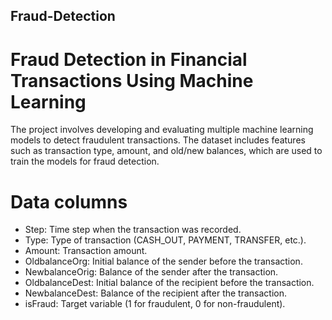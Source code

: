 ## Fraud-Detection
# Fraud Detection in Financial Transactions Using Machine Learning
The project involves developing and evaluating multiple machine learning models to detect fraudulent transactions. The dataset includes features such as transaction type, amount, and old/new balances, which are used to train the models for fraud detection.

# Data columns
- Step: Time step when the transaction was recorded.
- Type: Type of transaction (CASH_OUT, PAYMENT, TRANSFER, etc.).
- Amount: Transaction amount.
- OldbalanceOrg: Initial balance of the sender before the transaction.
- NewbalanceOrig: Balance of the sender after the transaction.
- OldbalanceDest: Initial balance of the recipient before the transaction.
- NewbalanceDest: Balance of the recipient after the transaction.
- isFraud: Target variable (1 for fraudulent, 0 for non-fraudulent).
